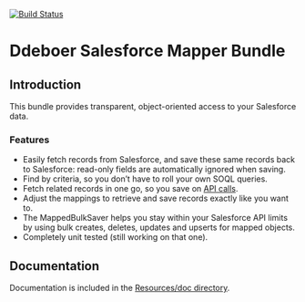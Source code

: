 [![Build Status](https://secure.travis-ci.org/ddeboer/DdeboerSalesforceMapperBundle.png?branch=master)](http://travis-ci.org/ddeboer/DdeboerSalesforceMapperBundle)

Ddeboer Salesforce Mapper Bundle
================================

Introduction
------------

This bundle provides transparent, object-oriented access to your Salesforce
data. 

### Features

* Easily fetch records from Salesforce, and save these same records back to
  Salesforce: read-only fields are automatically ignored when saving.
* Find by criteria, so you don’t have to roll your own SOQL queries.
* Fetch related records in one go, so you save on
[API calls](http://www.salesforce.com/us/developer/docs/api/Content/implementation_considerations.htm#topic-title_request_metering).
* Adjust the mappings to retrieve and save records exactly like you want to.
* The MappedBulkSaver helps you stay within your Salesforce API limits by using 
  bulk creates, deletes, updates and upserts for mapped objects.
* Completely unit tested (still working on that one).

Documentation
-------------

Documentation is included in the [Resources/doc directory](http://github.com/ddeboer/DdeboerSalesforceMapperBundle/tree/master/Resources/doc/index.md).